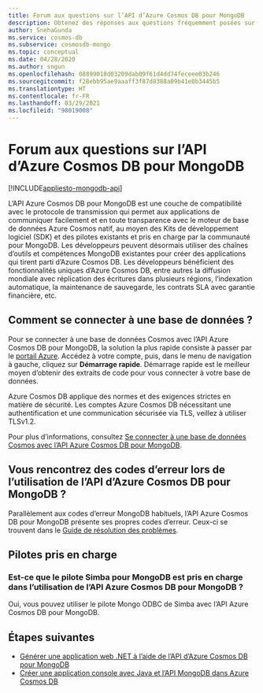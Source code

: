 ```yaml
---
title: Forum aux questions sur l’API d’Azure Cosmos DB pour MongoDB
description: Obtenez des réponses aux questions fréquemment posées sur l’API d’Azure Cosmos DB pour MongoDB
author: SnehaGunda
ms.service: cosmos-db
ms.subservice: cosmosdb-mongo
ms.topic: conceptual
ms.date: 04/28/2020
ms.author: sngun
ms.openlocfilehash: 08899018d03209dab09f61d4dd74feceee03b246
ms.sourcegitcommit: f28ebb95ae9aaaff3f87d8388a09b41e0b3445b5
ms.translationtype: HT
ms.contentlocale: fr-FR
ms.lasthandoff: 03/29/2021
ms.locfileid: "98019008"
---
```

# <a name="frequently-asked-questions-about-the-azure-cosmos-dbs-api-for-mongodb"></a>Forum aux questions sur l’API d’Azure Cosmos DB pour MongoDB
[!INCLUDE[appliesto-mongodb-api](includes/appliesto-mongodb-api.md)]

L’API Azure Cosmos DB pour MongoDB est une couche de compatibilité avec le protocole de transmission qui permet aux applications de communiquer facilement et en toute transparence avec le moteur de base de données Azure Cosmos natif, au moyen des Kits de développement logiciel (SDK) et des pilotes existants et pris en charge par la communauté pour MongoDB. Les développeurs peuvent désormais utiliser des chaînes d’outils et compétences MongoDB existantes pour créer des applications qui tirent parti d’Azure Cosmos DB. Les développeurs bénéficient des fonctionnalités uniques d’Azure Cosmos DB, entre autres la diffusion mondiale avec réplication des écritures dans plusieurs régions, l’indexation automatique, la maintenance de sauvegarde, les contrats SLA avec garantie financière, etc.

## <a name="how-do-i-connect-to-my-database"></a>Comment se connecter à une base de données ?

Pour se connecter à une base de données Cosmos avec l’API Azure Cosmos DB pour MongoDB, la solution la plus rapide consiste à passer par le [portail Azure](https://portal.azure.com). Accédez à votre compte, puis, dans le menu de navigation à gauche, cliquez sur **Démarrage rapide**. Démarrage rapide est le meilleur moyen d’obtenir des extraits de code pour vous connecter à votre base de données.

Azure Cosmos DB applique des normes et des exigences strictes en matière de sécurité. Les comptes Azure Cosmos DB nécessitant une authentification et une communication sécurisée via TLS, veillez à utiliser TLSv1.2.

Pour plus d’informations, consultez [Se connecter à une base de données Cosmos avec l’API Azure Cosmos DB pour MongoDB](connect-mongodb-account.md).

## <a name="error-codes-while-using-azure-cosmos-dbs-api-for-mongodb"></a>Vous rencontrez des codes d’erreur lors de l’utilisation de l’API d’Azure Cosmos DB pour MongoDB ?

Parallèlement aux codes d’erreur MongoDB habituels, l’API Azure Cosmos DB pour MongoDB présente ses propres codes d’erreur. Ceux-ci se trouvent dans le [Guide de résolution des problèmes](mongodb-troubleshoot.md).

## <a name="supported-drivers"></a>Pilotes pris en charge

### <a name="is-the-simba-driver-for-mongodb-supported-for-use-with-azure-cosmos-dbs-api-for-mongodb"></a>Est-ce que le pilote Simba pour MongoDB est pris en charge dans l’utilisation de l’API Azure Cosmos DB pour MongoDB ?

Oui, vous pouvez utiliser le pilote Mongo ODBC de Simba avec l’API Azure Cosmos DB pour MongoDB.

## <a name="next-steps"></a>Étapes suivantes

* [Générer une application web .NET à l’aide de l’API d’Azure Cosmos DB pour MongoDB](create-mongodb-dotnet.md)
* [Créer une application console avec Java et l’API MongoDB dans Azure Cosmos DB](create-mongodb-java.md)
